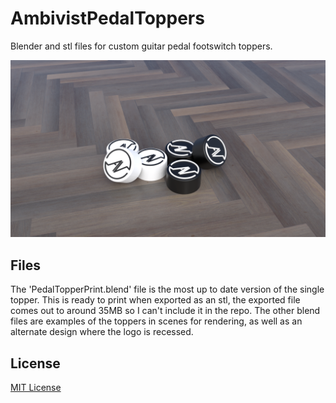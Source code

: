 # AmbivistPedalToppers
Blender and stl files for custom guitar pedal footswitch toppers.

![Render](./PedalTopper2.png)

## Files

The 'PedalTopperPrint.blend' file is the most up to date version of the single topper. This is ready to print when exported as an stl, the exported file comes out to around 35MB so I can't include it in the repo. The other blend files are examples of the toppers in scenes for rendering, as well as an alternate design where the logo is recessed.

## License

[MIT License](./LICENSE)